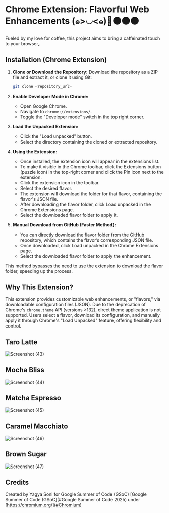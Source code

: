 # Chrome Extension: Flavorful Web Enhancements (๑>◡<๑)🥤⚫⚫⚫

Fueled by my love for coffee, this project aims to bring a caffeinated touch to your browser,.

## Installation (Chrome Extension)

1.  **Clone or Download the Repository:** Download the repository as a ZIP file and extract it, or clone it using Git:

    ```bash
    git clone <repository_url>
    ```

2.  **Enable Developer Mode in Chrome:**
    * Open Google Chrome.
    * Navigate to `chrome://extensions/`.
    * Toggle the "Developer mode" switch in the top right corner.

3.  **Load the Unpacked Extension:**
    * Click the "Load unpacked" button.
    * Select the directory containing the cloned or extracted repository.

4.  **Using the Extension:**
    * Once installed, the extension icon will appear in the extensions list.
    * To make it visible in the Chrome toolbar, click the Extensions button (puzzle icon) in the top-right corner and click the Pin icon next to the extension.
    * Click the extension icon in the toolbar.
    * Select the desired flavor.
    * The extension will download the folder for that flavor, containing the flavor's JSON file.
    * After downloading the flavor folder, click Load unpacked in the Chrome Extensions page.
    * Select the downloaded flavor folder to apply it.

5.  **Manual Download from GitHub (Faster Method):**
    * You can directly download the flavor folder from the GitHub repository, which contains the flavor’s corresponding JSON file.
    * Once downloaded, click Load unpacked in the Chrome Extensions page.
    * Select the downloaded flavor folder to apply the enhancement.

This method bypasses the need to use the extension to download the flavor folder, speeding up the process.

## Why This Extension?

This extension provides customizable web enhancements, or "flavors," via downloadable configuration files (JSON). Due to the deprecation of Chrome's 
`chrome.theme` API (versions >132), direct theme application is not supported. Users select a flavor, download its configuration, and manually apply 
it through Chrome's "Load Unpacked" feature, offering flexibility and control.


## Taro Latte                                                                                     


![Screenshot (43)](https://github.com/user-attachments/assets/9769ba9c-852d-40c6-8551-3606eb37cdf5)          
 


## Mocha Bliss


![Screenshot (44)](https://github.com/user-attachments/assets/44373a44-3c34-44f9-8b41-9e1bb08f5d1e)



## Matcha Espresso

![Screenshot (45)](https://github.com/user-attachments/assets/b31e760f-12ae-4324-b117-9b502c499f3e)



## Caramel Macchiato

![Screenshot (46)](https://github.com/user-attachments/assets/6aeaac66-ac48-4f23-a45d-7ebff9c8ea04)




## Brown Sugar

![Screenshot (47)](https://github.com/user-attachments/assets/8faef166-ee3b-4e7a-a29e-d460ae0824a6)




## Credits
Created by Yagya Soni for Google Summer of Code (GSoC) [Google Summer of Code (GSoC](#Google Summer of Code 2025) under
[https://chromium.org/](#Chromium)




   

